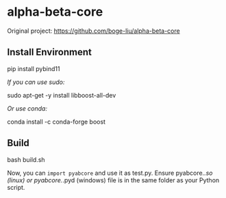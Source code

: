 # alpha-beta-core

Original project: https://github.com/boge-liu/alpha-beta-core

## Install Environment

pip install pybind11

*If you can use sudo:*

sudo apt-get -y install libboost-all-dev

*Or use conda:*

conda install -c conda-forge boost

## Build

bash build.sh

Now, you can `import pyabcore` and use it as test.py. Ensure pyabcore.*.so (linux) or pyabcore.*.pyd (windows) file is in the same folder as your Python script.